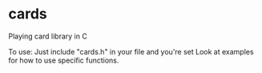 # cards
Playing card library in C

To use: 
  Just include "cards.h" in your file and you're set
  Look at examples for how to use specific functions.
